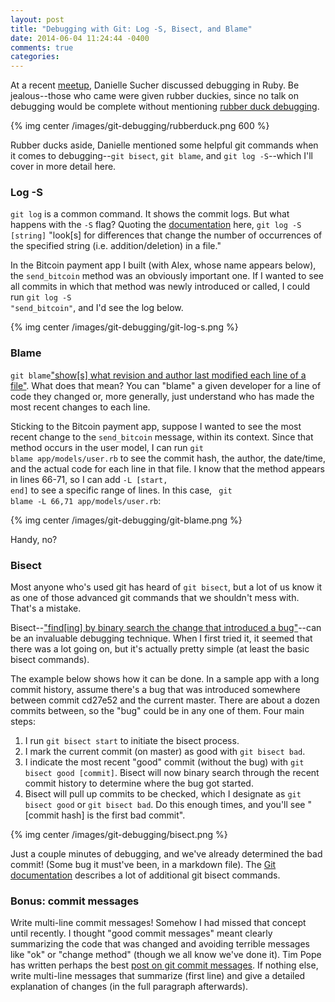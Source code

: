 ```yaml
---
layout: post
title: "Debugging with Git: Log -S, Bisect, and Blame"
date: 2014-06-04 11:24:44 -0400
comments: true
categories: 
---
```

At a recent <a href="http://meetup.com/nycruby/events/182591142/">meetup</a>, Danielle Sucher discussed debugging in Ruby. Be jealous--those who came were given rubber duckies, since no talk on debugging would be complete without mentioning <a href="http://en.wikipedia.org/wiki/Rubber_duck_debugging">rubber duck debugging</a>.

{% img center /images/git-debugging/rubberduck.png 600 %}

Rubber ducks aside, Danielle mentioned some helpful git commands when it comes to debugging--<code>git bisect</code>, <code>git blame</code>, and <code>git log -S</code>--which I'll cover in more detail here.

<!--more-->
<h3>Log -S</h3>
<code>git log</code> is a common command. It shows the commit logs. But what happens with the <code>-S</code> flag? Quoting the <a href="http://git-scm.com/docs/git-log">documentation</a> here,
<code>git log -S [string]</code> "look[s] for differences that change the number of occurrences of the specified string (i.e. addition/deletion) in a file."

In the Bitcoin payment app I built (with Alex, whose name appears below), the <code>send_bitcoin</code> method was an obviously important one. If I wanted to see all commits in which that method was newly introduced or called, I could run <code>git log -S "send_bitcoin"</code>, and I'd see the log below.

{% img center /images/git-debugging/git-log-s.png %}

  
<h3>Blame</h3>
<code>git blame</code><a href="http://git-scm.com/docs/git-blame">"show[s] what revision and author last modified each line of a file"</a>. What does that mean? You can "blame" a given developer for a line of code they changed or, more generally, just understand who has made the most recent changes to each line.

Sticking to the Bitcoin payment app, suppose I wanted to see the most recent change to the <code>send_bitcoin</code> message, within its context. Since that method occurs in the user model, I can run <code>git blame app/models/user.rb</code> to see the commit hash, the author, the date/time, and the actual code for each line in that file. I know that the method appears in lines 66-71, so I can add <code>-L [start, end]</code> to see a specific range of lines. In this case, <code> git blame -L 66,71 app/models/user.rb</code>:

{% img center /images/git-debugging/git-blame.png %}

Handy, no?

<h3>Bisect</h3>
Most anyone who's used git has heard of <code>git bisect</code>, but a lot of us know it as one of those advanced git commands that we shouldn't mess with. That's a mistake.

Bisect--<a href="http://git-scm.com/docs/git-bisect">"find[ing] by binary search the change that introduced a bug"</a>--can be an invaluable debugging technique. When I first tried it, it seemed that there was a lot going on, but it's actually pretty simple (at least the basic bisect commands).

The example below shows how it can be done. In a sample app with a long commit history, assume there's a bug that was introduced somewhere between commit cd27e52 and the current master. There are about a dozen commits between, so the "bug" could be in any one of them. Four main steps:
<ol>
  <li>I run <code>git bisect start</code> to initiate the bisect process.</li>
  <li>I mark the current commit (on master) as good with <code>git bisect bad</code>.</li>
  <li>I indicate the most recent "good" commit (without the bug) with <code>git bisect good [commit]</code>. Bisect will now binary search through the recent commit history to determine where the bug got started.</li>
  <li>Bisect will pull up commits to be checked, which I designate as <code>git bisect good</code> or <code>git bisect bad</code>. Do this enough times, and you'll see "[commit hash] is the first bad commit".</li>
</ol>

{% img center /images/git-debugging/bisect.png %}

Just a couple minutes of debugging, and we've already determined the bad commit! (Some bug it must've been, in a markdown file). The <a href="http://git-scm.com/docs/git-bisect">Git documentation</a> describes a lot of additional git bisect commands.

<h3>Bonus: commit messages</h3>
Write multi-line commit messages! Somehow I had missed that concept until recently. I thought "good commit messages" meant clearly summarizing the code that was changed and avoiding terrible messages like "ok" or "change method" (though we all know we've done it). Tim Pope has written perhaps the best <a href="http://tbaggery.com/2008/04/19/a-note-about-git-commit-messages.html">post on git commit messages</a>. If nothing else, write multi-line messages that summarize (first line) and give a detailed explanation of changes (in the full paragraph afterwards).